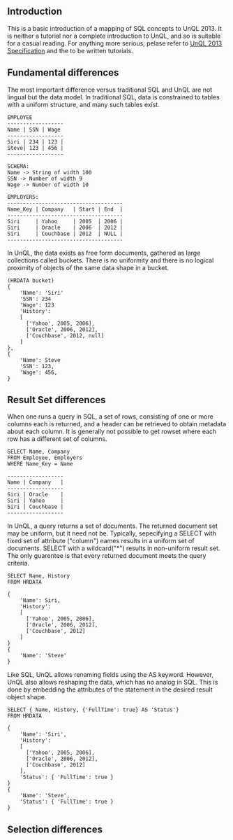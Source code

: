 Introduction
-------------
This is a basic introduction of a mapping of SQL concepts to UnQL 2013. It is neither a tutorial nor a complete introduction to UnQL, and so is suitable for a casual reading. For anything more serious, pelase refer to [UnQL 2013 Specification](unql-2013.md) and the to be written tutorials.

Fundamental differences
------------------------
The most important difference versus traditional SQL and UnQL are not lingual but the data model. In traditional SQL, data is constrained to tables with a uniform structure, and many such tables exist.


    EMPLOYEE
    ------------------
    Name | SSN | Wage
    ------------------
    Siri | 234 | 123 |
    Steve| 123 | 456 |
    ------------------
    
    SCHEMA:
    Name -> String of width 100
    SSN -> Number of width 9
    Wage -> Number of width 10

    EMPLOYERS:
    -------------------------------------
    Name_Key | Company   | Start | End  |
    -------------------------------------
    Siri     | Yahoo     | 2005  | 2006 |
    Siri     | Oracle    | 2006  | 2012 |
    Siri     | Couchbase | 2012  | NULL |
    -------------------------------------


In UnQL, the data exists as free form documents, gathered as large collections called buckets. There is no uniformity and there is no logical proximity of objects of the same data shape in a bucket.  

    (HRDATA bucket)
    {
        'Name': 'Siri'
        'SSN': 234
        'Wage': 123
        'History': 
        [
          ['Yahoo', 2005, 2006],
          ['Oracle', 2006, 2012],
          ['Couchbase', 2012, null]
        ]
    },
    {
        'Name': Steve
        'SSN': 123,
        'Wage': 456,
    }



Result Set differences
----------------------
When one runs a query in SQL, a set of rows, consisting of one or more columns each is returned, and a header can be retrieved to obtain metadata about each column. It is generally not possible to get rowset where each row has a different set of columns.


    SELECT Name, Company 
    FROM Employee, Employers
    WHERE Name_Key = Name
    
    ------------------
    Name | Company   |
    ------------------
    Siri | Oracle    |
    Siri | Yahoo     |
    Siri | Couchbase |
    ------------------

In UnQL, a query returns a set of documents. The returned document set may be uniform, but it need not be. Typically, sepecifying a SELECT with fixed set of attribute ("column") names results in a uniform set of documents. SELECT with a wildcard("*") results in non-uniform result set. The only guarentee is that every returned document meets the query criteria.

    SELECT Name, History
    FROM HRDATA
    
    {
        'Name': Siri,
        'History':
        [
          ['Yahoo', 2005, 2006],
          ['Oracle', 2006, 2012],
          ['Couchbase', 2012]
        ]
    }
    {
        'Name': 'Steve'
    }


Like SQL, UnQL allows renaming fields using the AS keyword. However, UnQL also allows reshaping the data, which has no analog in SQL. This is done by embedding the attributes of the statement in the desired result object shape.


    SELECT { Name, History, {'FullTime': true} AS 'Status'}
    FROM HRDATA
    
    {
        'Name': 'Siri',
        'History':
        [
          ['Yahoo', 2005, 2006],
          ['Oracle', 2006, 2012],
          ['Couchbase', 2012]
        ],
        'Status': { 'FullTime': true }
    }
    {
        'Name': 'Steve',
        'Status': { 'FullTime': true }
    }


Selection differences
---------------------
